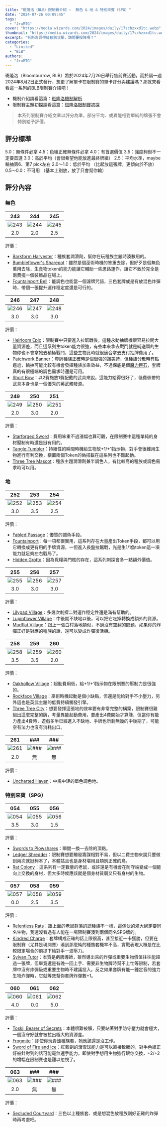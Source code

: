 ```yaml
---
title: "斑隆洛（BLB）限制賽介紹 —  無色 & 地 & 特別來賓（SPG）"
date: "2024-07-26 00:09:45"
tags:
  - "JruMTG"
cover: "https://media.wizards.com/2024/images/daily/17schzxxd1tc.webp"
thumbnail: "https://media.wizards.com/2024/images/daily/17schzxxd1tc.webp"
excerpt: "托斯奇佩帶紅藍劍攻擊，請問要投降嗎？"
categories:
  - "Limited"
  - "BLB"
authors:
  - "JruMTG"
---
```


斑隆洛（Bloomburrow, BLB）將於2024年7月26日舉行售前賽活動，而於隔一週2024年8月2日正式發行，想更了解單卡在限制賽的單卡評分與建議嗎？那就來看看這一系列的BLB限制賽介紹吧！

- 機制介紹請看這篇：[斑隆洛機制解析](https://guildmagesforum.tw/BLB-mechanism/)
- 限制賽主題初探請看這篇：[斑隆洛限制賽初探](https://guildmagesforum.tw/BLB-Limited-Preliminary/)

> 本系列限制賽介紹文章以評分為準，部分平均、或異能相對單純的牌張不會特別給予評價。

## 評分標準

5.0：無條件必拿
4.5：色組正確無條件必拿
4.0：有首選價值
3.5：強度夠但不一定要首選
3.0：高於平均（會很希望他能放進最終牌組）
2.5：平均水準，maybe輪抽第6、第7 pick左右
2.0～1.0：低於平均 （比起放這張牌，更傾向於不放）
0.5～0.0：不可用 （基本上別放，放了只會幫你輸）

## 評分內容

### 無色

|                                                  243                                                  |                                                  244                                                  |                                                  245                                                  |
| :---------------------------------------------------------------------------------------------------: | :---------------------------------------------------------------------------------------------------: | :---------------------------------------------------------------------------------------------------: |
| ![243](https://cards.scryfall.io/large/front/f/7/f77049a6-0f22-415b-bc89-20bcb32accf6.jpg?1721427262) | ![244](https://cards.scryfall.io/large/front/5/f/5f0affd5-5dcd-4dd1-a694-37a9aedf4084.jpg?1721427267) | ![245](https://cards.scryfall.io/large/front/a/5/a5c94bc0-a49d-451b-8e8d-64d46b8b8603.jpg?1721427270) |
|                                                  2.0                                                  |                                                  2.0                                                  |                                                  2.5                                                  |

評價：

- [Barkform Harvester](https://scryfall.com/card/blb/243/barkform-harvester)：種族套潤滑劑，幫你在玩種族主題時湊數用的。
- [Bumbleflower's Sharepot](https://scryfall.com/card/blb/244/bumbleflowers-sharepot)：雖然是個巫術時機的笨重去除，但好歹是個無色萬用去除，生食物token的能力能讓它輔助一些思路運作，讓它不致於完全是兩費擺一個裝飾品在場上。
- [Fountainport Bell](https://scryfall.com/card/blb/245/fountainport-bell)：能調色也能當一個濾牌咒語，三色套牌或是有放混色炸彈時，帶個一張提升運作穩定度還是可行的。

|                                                  246                                                  |                                                  247                                                  |                                                  248                                                  |
| :---------------------------------------------------------------------------------------------------: | :---------------------------------------------------------------------------------------------------: | :---------------------------------------------------------------------------------------------------: |
| ![246](https://cards.scryfall.io/large/front/7/8/7839ce48-0175-494a-ab89-9bdfb7a50cb1.jpg?1721427279) | ![247](https://cards.scryfall.io/large/front/a/8/a8a982c8-bc08-44ba-b3ed-9e4b124615d6.jpg?1721427285) | ![248](https://cards.scryfall.io/large/front/5/1/51d8b72b-fa8f-48d3-bddc-d3ce9b8ba2ea.jpg?1721427294) |
|                                                  3.0                                                  |                                                  3.0                                                  |                                                  3.0                                                  |

評價：

- [Heirloom Epic](https://scryfall.com/card/blb/246/heirloom-epic)：限制賽中只要進入拉鋸戰後，這種永動抽牌機很容易拉開大量資源差，而且這系列生token能力很強，有些本來拿去戰鬥就是純送頭的生物你也不會拿牠去積極戰鬥，這些生物此時就很適合拿去支付抽牌費用了。
- [Patchwork Banner](https://scryfall.com/card/blb/247/patchwork-banner)：套牌種族正確時是個很強的[讚美詩](https://scryfall.com/card/m21/21/glorious-anthem)，但種族分散時有點尷尬，輪抽可能比較有機會發揮種族加乘效益，不過保底是個[魔力巨石](https://scryfall.com/card/m19/239/manalith)，套牌真的有很極端的調色需求時還是可用。
- [Short Bow](https://scryfall.com/card/blb/248/short-bow)：以2費施放1費配戴的武具來說，這能力給得很好了，低費佩帶的武具本身也是一個優秀的英武觸發源。

|                                                  249                                                  |                                                  250                                                  |                                                  251                                                  |
| :---------------------------------------------------------------------------------------------------: | :---------------------------------------------------------------------------------------------------: | :---------------------------------------------------------------------------------------------------: |
| ![249](https://cards.scryfall.io/large/front/c/2/c23d8e96-b972-4c6c-b0c4-b6627621f048.jpg?1721427296) | ![250](https://cards.scryfall.io/large/front/2/5/258ef349-5042-4992-bae9-9f8f54b55db0.jpg?1721427304) | ![251](https://cards.scryfall.io/large/front/a/a/aaced75b-6e07-457c-8ea2-f74d99710d15.jpg?1721427313) |
|                                                  2.0                                                  |                                                  3.0                                                  |                                                  2.0                                                  |

評價：

- [Starforged Sword](https://scryfall.com/card/blb/249/starforged-sword)：費用笨重不過漲幅也算可觀，在限制賽中這種單純的身材壓制有時還是挺有用的。
- [Tangle Tumbler](https://scryfall.com/card/blb/250/tangle-tumbler)：持續性的瞬間時機給生物放+1/+1指示物，對手會很難用生物進行有利交換，橫置兩個Token的偽搭載在這系列也不難起動。
- [Three Tree Mascot](https://scryfall.com/card/blb/251/three-tree-mascot)：種族主題潤滑劑兼半調色人，有比較高的種族或調色需求時可以用。

### 地

|                                                  252                                                  |                                                  253                                                  |                                                  254                                                  |
| :---------------------------------------------------------------------------------------------------: | :---------------------------------------------------------------------------------------------------: | :---------------------------------------------------------------------------------------------------: |
| ![252](https://cards.scryfall.io/large/front/8/8/8809830f-d8e1-4603-9652-0ad8b00234e9.jpg?1721427315) | ![253](https://cards.scryfall.io/large/front/6/5/658cfcb7-81b7-48c6-9dd2-1663d06108cf.jpg?1721427323) | ![254](https://cards.scryfall.io/large/front/4/b/4ba8f2e7-8357-4862-97dc-1942d066023a.jpg?1721427326) |
|                                                  3.0                                                  |                                                  3.5                                                  |                                                  2.5                                                  |

評價：

- [Fabled Passage](https://scryfall.com/card/blb/252/fabled-passage)：優質的調色手段。
- [Fountainport](https://scryfall.com/card/blb/253/fountainport)：每一項都很實用，這系列存在大量產出Token手段，都可以用它轉換成更有用的手牌資源，一但進入長盤拉鋸戰，光是生1/1魚token這一項能力就足夠左右戰局了。
- [Hidden Grotto](https://scryfall.com/card/blb/254/hidden-grotto)：因為覓糧與門檻的存在，這系列刺探會多一點額外價值。

|                                                  255                                                  |                                                  256                                                  |                                                  257                                                  |
| :---------------------------------------------------------------------------------------------------: | :---------------------------------------------------------------------------------------------------: | :---------------------------------------------------------------------------------------------------: |
| ![255](https://cards.scryfall.io/large/front/7/e/7e95a7cc-ed77-4ca4-80db-61c0fc68bf50.jpg?1721427332) | ![256](https://cards.scryfall.io/large/front/8/a/8ab9d56f-9178-4ec9-a5f6-b934f50d8d9d.jpg?1721427336) | ![257](https://cards.scryfall.io/large/front/5/3/53ec4ad3-9cf0-4f1b-a9db-d63feee594ab.jpg?1721427341) |
|                                                  3.0                                                  |                                                  3.0                                                  |                                                  3.0                                                  |

評價：

- [Lilypad Village](https://scryfall.com/card/blb/255/lilypad-village)：多幾次刺探二對運作穩定性還是滿有幫助的。
- [Lupinflower Village](https://scryfall.com/card/blb/256/lupinflower-village)：中後期不缺地以後，可以把它吃掉轉換成額外的資源。
- [Mudflat Village](https://scryfall.com/card/blb/257/mudflat-village)：跟上一張白村落地類似，不過沒有空翻的問題，如果你的炸彈正好是對應的種族的話，還可以變成炸彈復活機。

|                                                  258                                                  |                                                  259                                                  |                                                  260                                                  |
| :---------------------------------------------------------------------------------------------------: | :---------------------------------------------------------------------------------------------------: | :---------------------------------------------------------------------------------------------------: |
| ![258](https://cards.scryfall.io/large/front/0/d/0d49b016-b02b-459f-85e9-c04f6bdcb94e.jpg?1721427348) | ![259](https://cards.scryfall.io/large/front/6/2/62799d24-39a6-4e66-8ac3-7cafa99e6e6d.jpg?1721427350) | ![260](https://cards.scryfall.io/large/front/5/6/56f88a48-cced-4a9d-8c19-e4f105f0d8a2.jpg?1721427358) |
|                                                  3.5                                                  |                                                  3.5                                                  |                                                  2.0                                                  |

評價：

- [Oakhollow Village](https://scryfall.com/card/blb/258/oakhollow-village)：起動費用低，給+1/+1指示物在限制賽的壓制力是很強的。
- [Rockface Village](https://scryfall.com/card/blb/259/rockface-village)：巫術時機起動是個小缺點，但還是能給對手不小壓力，另外這也是英武主題的低費持續觸發引擎。
- [Three Tree City](https://scryfall.com/card/blb/260/three-tree-city)：想要發揮這張地的效率要有非常完整的構築，限制賽很難組出這麼完整的牌，考量異能起動費用，要產出4費開始才算賺，但當你有能力產出4費時，遊戲多半已經進入不缺地、手牌也所剩無幾的中後期了，可能空有法力也沒有消耗出口。

|                                                  261                                                  |                   ###                   |                   ###                   |
| :---------------------------------------------------------------------------------------------------: | :-------------------------------------: | :-------------------------------------: |
| ![261](https://cards.scryfall.io/large/front/6/8/68b90f54-d629-4126-82cc-13b51d6c1c3e.jpg?1721427360) | ![###](https://i.imgur.com/3V1FLMc.png) | ![###](https://i.imgur.com/3V1FLMc.png) |
|                                                  2.0                                                  |                   無                    |                   無                    |

評價：

- [Uncharted Haven](https://scryfall.com/card/blb/261/uncharted-haven)：中規中矩的單色調色地。

### 特別來賓（SPG）

|                                                  054                                                  |                                                  055                                                  |                                                  056                                                  |
| :---------------------------------------------------------------------------------------------------: | :---------------------------------------------------------------------------------------------------: | :---------------------------------------------------------------------------------------------------: |
| ![054](https://cards.scryfall.io/large/front/8/0/80590c26-285e-4b7b-9ee5-62956dba4ad7.jpg?1721433731) | ![055](https://cards.scryfall.io/large/front/c/0/c0564116-24c1-4b5d-bb9e-a0828fe164b7.jpg?1721433747) | ![056](https://cards.scryfall.io/large/front/9/a/9a75d005-cd2c-4131-b3ed-ceec7842b165.jpg?1721433756) |
|                                                  3.5                                                  |                                                  3.0                                                  |                                                  1.5                                                  |

評價：

- [Swords to Plowshares](https://scryfall.com/card/spg/54/swords-to-plowshares)：瞬間一換一去除的頂點。
- [Ledger Shredder](https://scryfall.com/card/spg/55/ledger-shredder)：限制賽想要觸發籌謀相對不易，但以二費生物來說只要做到兩次就挺夠本了，本體姑且也是身材堪用且類別正確的鳥。
- [Rat Colony](https://scryfall.com/card/spg/56/rat-colony)：這系列有一定數量的老鼠，或許還是有機會在防守端變成一個能向上交換的身材，但大多時候應該就是個身材貧弱又只有身材的生物。

|                                                  057                                                  |                                                  058                                                  |                                                  059                                                  |
| :---------------------------------------------------------------------------------------------------: | :---------------------------------------------------------------------------------------------------: | :---------------------------------------------------------------------------------------------------: |
| ![057](https://cards.scryfall.io/large/front/1/c/1cc70d4e-662e-42c7-8a21-f3a002198fea.jpg?1721433772) | ![058](https://cards.scryfall.io/large/front/b/1/b10579ee-d2b9-4fec-b4aa-63cd7aa7aae5.jpg?1721433781) | ![059](https://cards.scryfall.io/large/front/6/5/657a745d-038e-4cbd-9ffb-2a76009400a7.jpg?1721433793) |
|                                                  0.0                                                  |                                                  2.5                                                  |                                                  3.5                                                  |

評價：

- [Relentless Rats](https://scryfall.com/card/spg/57/relentless-rats)：跟上面的老鼠群落的認種族不一樣，這傢伙的灌大綁定要同名生物，我還沒看過有人能在一場限制賽湊到兩個同名SPG牌的。
- [Kindred Charge](https://scryfall.com/card/spg/58/kindred-charge)：套牌構成正確的話上限很高，甚至接近一卡獲勝，但要在限制賽（尤其是現開賽）湊到那麼純的種族套機率不高，實戰表現大概是在比較限定場合的前提下給對手一波壓力。
- [Sylvan Tutor](https://scryfall.com/card/spg/59/sylvan-tutor)：本質是虧牌導師，雖然導出來的炸彈或重要生物價值往往能超過一張牌，但畢竟還是有晚一回上手、需要非生物牌時幫不上忙等限制，若套牌中沒有炸彈級或重要生物時不建議投入。反之如果套牌有能一錘定音的強力生物炸彈時，它就等效幫你套牌炸彈數+1。

|                                                  060                                                  |                                                  061                                                  |                                                  062                                                  |
| :---------------------------------------------------------------------------------------------------: | :---------------------------------------------------------------------------------------------------: | :---------------------------------------------------------------------------------------------------: |
| ![060](https://cards.scryfall.io/large/front/0/1/0153d1ad-c8ee-42ff-a059-b763c2cfb7be.jpg?1721433799) | ![061](https://cards.scryfall.io/large/front/9/a/9a6101e0-d320-44d0-88ed-38021bfdd2d3.jpg?1721433806) | ![062](https://cards.scryfall.io/large/front/0/6/065cd3b9-b5aa-44d3-93f4-3a43694d7a1a.jpg?1721165909) |
|                                                  4.0                                                  |                                                  0.0                                                  |                                                  5.0                                                  |

評價：

- [Toski, Bearer of Secrets](https://scryfall.com/card/spg/60/toski-bearer-of-secrets)：本體很難被解，只要站著對手防守壓力就會極大，一個沒守好就會被拉出極大的資源差。
- [Frogmite](https://scryfall.com/card/spg/61/frogmite)：即使你玩青蛙種族套，牠應該還是沒工作。
- [Sword of Fire and Ice](https://scryfall.com/card/spg/62/sword-of-fire-and-ice)：紅藍劍的滾雪球能力是可以直接致勝的，對手色組正好被針對到的話可能毫無還手能力，即使對手想用生物強行跟你交換，+2/+2的增幅在限制賽也是難以忽視了。

|                                                  063                                                  |                   ###                   |                   ###                   |
| :---------------------------------------------------------------------------------------------------: | :-------------------------------------: | :-------------------------------------: |
| ![063](https://cards.scryfall.io/large/front/9/c/9ca14d07-2299-4a11-8c59-cb5edb257d72.jpg?1721447341) | ![###](https://i.imgur.com/3V1FLMc.png) | ![###](https://i.imgur.com/3V1FLMc.png) |
|                                                  2.0                                                  |                   無                    |                   無                    |

評價：

- [Secluded Courtyard](https://scryfall.com/card/spg/63/secluded-courtyard)：三色以上種族套、或是想混色放種族剛好正確的炸彈時再考慮吧。
